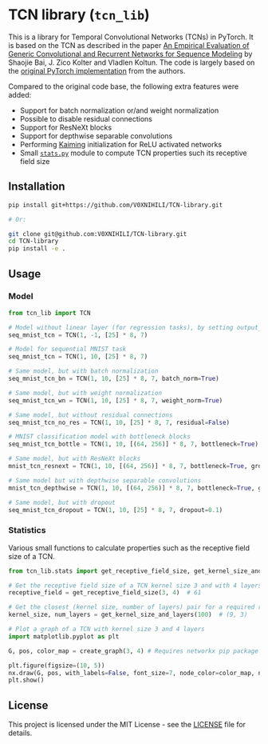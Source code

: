 # TCN library (`tcn_lib`)

This is a library for Temporal Convolutional Networks (TCNs) in PyTorch. It is based on the TCN as described in the paper [An Empirical Evaluation of Generic Convolutional and Recurrent Networks for Sequence Modeling](https://arxiv.org/abs/1803.01271) by Shaojie Bai, J. Zico Kolter and Vladlen Koltun. The code is largely based on the [original PyTorch implementation](https://github.com/locuslab/TCN) from the authors.

Compared to the original code base, the following extra features were added:

- Support for batch normalization or/and weight normalization
- Possible to disable residual connections
- Support for ResNeXt blocks
- Support for depthwise separable convolutions
- Performing [Kaiming](https://pytorch.org/docs/stable/nn.init.html#torch.nn.init.kaiming_uniform_) initialization for ReLU activated networks
- Small [`stats.py`](src/tcn_lib/stats.py) module to compute TCN properties such its receptive field size

## Installation

```bash
pip install git+https://github.com/V0XNIHILI/TCN-library.git

# Or:

git clone git@github.com:V0XNIHILI/TCN-library.git
cd TCN-library
pip install -e .
```

## Usage

### Model

```python
from tcn_lib import TCN

# Model without linear layer (for regression tasks), by setting output_size to -1
seq_mnist_tcn = TCN(1, -1, [25] * 8, 7)

# Model for sequential MNIST task
seq_mnist_tcn = TCN(1, 10, [25] * 8, 7)

# Same model, but with batch normalization
seq_mnist_tcn_bn = TCN(1, 10, [25] * 8, 7, batch_norm=True)

# Same model, but with weight normalization
seq_mnist_tcn_wn = TCN(1, 10, [25] * 8, 7, weight_norm=True)

# Same model, but without residual connections
seq_mnist_tcn_no_res = TCN(1, 10, [25] * 8, 7, residual=False)

# MNIST classification model with bottleneck blocks
seq_mnist_tcn_bottle = TCN(1, 10, [(64, 256)] * 8, 7, bottleneck=True)

# Same model, but with ResNeXt blocks
mnist_tcn_resnext = TCN(1, 10, [(64, 256)] * 8, 7, bottleneck=True, groups=32)

# Same model but with depthwise separable convolutions
mnist_tcn_depthwise = TCN(1, 10, [(64, 256)] * 8, 7, bottleneck=True, groups=-1)

# Same model, but with dropout
seq_mnist_tcn_dropout = TCN(1, 10, [25] * 8, 7, dropout=0.1)
```

### Statistics

Various small functions to calculate properties such as the receptive field size of a TCN.

```python
from tcn_lib.stats import get_receptive_field_size, get_kernel_size_and_layers, create_graph

# Get the receptive field size of a TCN kernel size 3 and with 4 layers
receptive_field = get_receptive_field_size(3, 4)  # 61

# Get the closest (kernel size, number of layers) pair for a required receptive field size of 100
kernel_size, num_layers = get_kernel_size_and_layers(100)  # (9, 3)

# Plot a graph of a TCN with kernel size 3 and 4 layers
import matplotlib.pyplot as plt

G, pos, color_map = create_graph(3, 4) # Requires networkx pip package installed

plt.figure(figsize=(10, 5))
nx.draw(G, pos, with_labels=False, font_size=7, node_color=color_map, node_size=90) 
plt.show()
```

## License

This project is licensed under the MIT License - see the [LICENSE](LICENSE) file for details.
